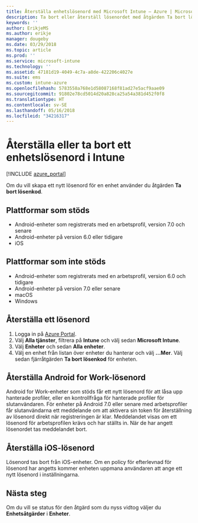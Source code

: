 ```yaml
---
title: Återställa enhetslösenord med Microsoft Intune – Azure | Microsoft Docs
description: Ta bort eller återställ lösenordet med åtgärden Ta bort lösenkod på enheter som du hanterar eller övervakar med Intune.
keywords: ''
author: ErikjeMS
ms.author: erikje
manager: dougeby
ms.date: 03/29/2018
ms.topic: article
ms.prod: ''
ms.service: microsoft-intune
ms.technology: ''
ms.assetid: 47181d19-4049-4c7a-a8de-422206c4027e
ms.suite: ems
ms.custom: intune-azure
ms.openlocfilehash: 5783558a768e1d58087168f81ad27e5acf9aae09
ms.sourcegitcommit: 91802e78cd5014d20a828ca25a54a381d452f0f8
ms.translationtype: HT
ms.contentlocale: sv-SE
ms.lasthandoff: 05/16/2018
ms.locfileid: "34216317"
---
```

# <a name="reset-or-remove-a-device-passcode-in-intune"></a>Återställa eller ta bort ett enhetslösenord i Intune

[!INCLUDE [azure_portal](./includes/azure_portal.md)]

Om du vill skapa ett nytt lösenord för en enhet använder du åtgärden **Ta bort lösenkod**.

## <a name="supported-platforms"></a>Plattformar som stöds

- Android-enheter som registrerats med en arbetsprofil, version 7.0 och senare
- Android-enheter på version 6.0 eller tidigare
- iOS 
     
## <a name="unsupported-platforms"></a>Plattformar som inte stöds

- Android-enheter som registrerats med en arbetsprofil, version 6.0 och tidigare
- Android-enheter på version 7.0 eller senare
- macOS
- Windows

## <a name="reset-a-passcode"></a>Återställa ett lösenord

1. Logga in på [Azure Portal](https://portal.azure.com).
2. Välj **Alla tjänster**, filtrera på **Intune** och välj sedan **Microsoft Intune**.
3. Välj **Enheter** och sedan **Alla enheter**.
4. Välj en enhet från listan över enheter du hanterar och välj **...Mer**. Välj sedan fjärråtgärden **Ta bort lösenkod** för enheten.

## <a name="resetting-android-for-work-passcodes"></a>Återställa Android for Work-lösenord

Android for Work-enheter som stöds får ett nytt lösenord för att låsa upp hanterade profiler, eller en kontrollfråga för hanterade profiler för slutanvändaren. För enheter på Android 7.0 eller senare med arbetsprofiler får slutanvändarna ett meddelande om att aktivera sin token för återställning av lösenord direkt när registreringen är klar. Meddelandet visas om ett lösenord för arbetsprofilen krävs och har ställts in. När de har angett lösenordet tas meddelandet bort.

## <a name="resetting-ios-passcodes"></a>Återställa iOS-lösenord

Lösenord tas bort från iOS-enheter. Om en policy för efterlevnad för lösenord har angetts kommer enheten uppmana användaren att ange ett nytt lösenord i inställningarna. 

## <a name="next-steps"></a>Nästa steg

Om du vill se status för den åtgärd som du nyss vidtog väljer du **Enhetsåtgärder** i **Enheter**.
